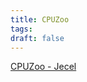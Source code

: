 ```yaml
---
title: CPUZoo
tags: 
draft: false
---
```

[CPUZoo - Jecel](https://github.com/jeceljr/digitalCPUzoo)
